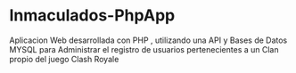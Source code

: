 # Inmaculados-PhpApp
Aplicacion Web desarrollada con PHP , utilizando una API y Bases de Datos MYSQL para Administrar el registro de usuarios pertenecientes a un Clan propio del juego Clash Royale

